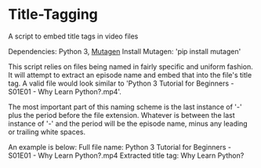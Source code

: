 # Title-Tagging
A script to embed title tags in video files

Dependencies: Python 3, [Mutagen](https://github.com/quodlibet/mutagen)
Install Mutagen: 'pip install mutagen'

This script relies on files being named in fairly specific and uniform fashion.
It will attempt to extract an episode name and embed that into the file's title tag.
A valid file would look similar to 'Python 3 Tutorial for Beginners - S01E01 - Why Learn Python?.mp4'.

The most important part of this naming scheme is the last instance of '-' plus the
period before the file extension. Whatever is between the last instance of '-' and the period will
be the episode name, minus any leading or trailing white spaces.

An example is below:
Full file name: Python 3 Tutorial for Beginners - S01E01 - Why Learn Python?.mp4
Extracted title tag: Why Learn Python?
